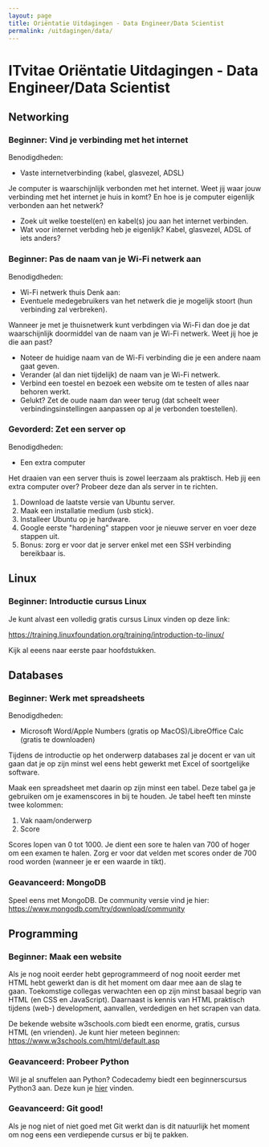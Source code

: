 ```yaml
---
layout: page
title: Oriëntatie Uitdagingen - Data Engineer/Data Scientist
permalink: /uitdagingen/data/
---
```


# ITvitae Oriëntatie Uitdagingen - Data Engineer/Data Scientist

## Networking

### Beginner: Vind je verbinding met het internet

Benodigdheden:
- Vaste internetverbinding (kabel, glasvezel, ADSL)

Je computer is waarschijnlijk verbonden met het internet.
Weet jij waar jouw verbinding met het internet je huis in komt?
En hoe is je computer eigenlijk verbonden aan het netwerk?

- Zoek uit welke toestel(en) en kabel(s) jou aan het internet verbinden.
- Wat voor internet verbding heb je eigenlijk? Kabel, glasvezel, ADSL of iets anders?

### Beginner: Pas de naam van je Wi-Fi netwerk aan

Benodigdheden:
- Wi-Fi netwerk thuis
Denk aan:
- Eventuele medegebruikers van het netwerk die je mogelijk stoort (hun verbinding zal verbreken).

Wanneer je met je thuisnetwerk kunt verbdingen via Wi-Fi dan doe je dat waarschijnlijk doormiddel van de naam van je Wi-Fi netwerk.
Weet jij hoe je die aan past?

- Noteer de huidige naam van de Wi-Fi verbinding die je een andere naam gaat geven.
- Verander (al dan niet tijdelijk) de naam van je Wi-Fi netwerk.
- Verbind een toestel en bezoek een website om te testen of alles naar behoren werkt.
- Gelukt? Zet de oude naam dan weer terug (dat scheelt weer verbindingsinstellingen aanpassen op al je verbonden toestellen).

### Gevorderd: Zet een server op

Benodigdheden:
 - Een extra computer

Het draaien van een server thuis is zowel leerzaam als praktisch.
Heb jij een extra computer over?
Probeer deze dan als server in te richten.

1. Download de laatste versie van Ubuntu server.
2. Maak een installatie medium (usb stick).
3. Installeer Ubuntu op je hardware.
4. Google eerste "hardening" stappen voor je nieuwe server en voer deze stappen uit.
5. Bonus: zorg er voor dat je server enkel met een SSH verbinding bereikbaar is.

## Linux

### Beginner: Introductie cursus Linux
Je kunt alvast een volledig gratis cursus Linux vinden op deze link:

https://training.linuxfoundation.org/training/introduction-to-linux/

Kijk al eeens naar eerste paar hoofdstukken.

## Databases

### Beginner: Werk met spreadsheets

Benodigdheden:
 - Microsoft Word/Apple Numbers (gratis op MacOS)/LibreOffice Calc (gratis te downloaden)
 
Tijdens de introductie op het onderwerp databases zal je docent er van uit gaan dat je op zijn minst wel eens hebt gewerkt met Excel of soortgelijke software.

Maak een spreadsheet met daarin op zijn minst een tabel.
Deze tabel ga je gebruiken om je examenscores in bij te houden.
Je tabel heeft ten minste twee kolommen:

1. Vak naam/onderwerp
2. Score

Scores lopen van 0 tot 1000.
Je dient een sore te halen van 700 of hoger om een examen te halen.
Zorg er voor dat velden met scores onder de 700 rood worden (wanneer je er een waarde in tikt).

### Geavanceerd: MongoDB

Speel eens met MongoDB.
De community versie vind je hier: https://www.mongodb.com/try/download/community

## Programming

### Beginner: Maak een website

Als je nog nooit eerder hebt geprogrammeerd of nog nooit eerder met HTML hebt gewerkt dan is dit het moment om daar mee aan de slag te gaan.
Toekomstige collegas verwachten een op zijn minst basaal begrip van HTML (en CSS en JavaScript).
Daarnaast is kennis van HTML praktisch tijdens (web-) development, aanvallen, verdedigen en het scrapen van data.

De bekende website w3schools.com biedt een enorme, gratis, cursus HTML (en vrienden).
Je kunt hier meteen beginnen: https://www.w3schools.com/html/default.asp

### Geavanceerd: Probeer Python

Wil je al snuffelen aan Python?
Codecademy biedt een beginnerscursus Python3 aan.
Deze kun je [hier](https://www.codecademy.com/learn/learn-python-3) vinden.

### Geavanceerd: Git good!

Als je nog niet of niet goed met Git werkt dan is dit natuurlijk het moment om nog eens een verdiepende cursus er bij te pakken.

